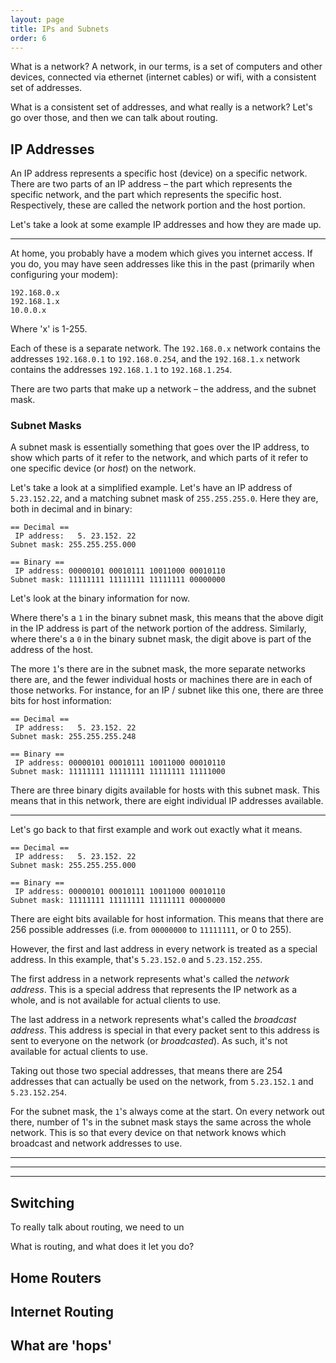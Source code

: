 ```yaml
---
layout: page
title: IPs and Subnets
order: 6
---
```

What is a network? A network, in our terms, is a set of computers and other devices, connected via ethernet (internet cables) or wifi, with a consistent set of addresses.

What is a consistent set of addresses, and what really is a network? Let's go over those, and then we can talk about routing.


## IP Addresses

An IP address represents a specific host (device) on a specific network. There are two parts of an IP address – the part which represents the specific network, and the part which represents the specific host. Respectively, these are called the network portion and the host portion.

Let's take a look at some example IP addresses and how they are made up.

---

At home, you probably have a modem which gives you internet access. If you do, you may have seen addresses like this in the past (primarily when configuring your modem):

    192.168.0.x
    192.168.1.x
    10.0.0.x

Where 'x' is 1-255.

Each of these is a separate network. The `192.168.0.x` network contains the addresses `192.168.0.1` to `192.168.0.254`, and the `192.168.1.x` network contains the addresses `192.168.1.1` to `192.168.1.254`.

There are two parts that make up a network – the address, and the subnet mask.


### Subnet Masks

A subnet mask is essentially something that goes over the IP address, to show which parts of it refer to the network, and which parts of it refer to one specific device (or _host_) on the network.

Let's take a look at a simplified example. Let's have an IP address of `5.23.152.22`, and a matching subnet mask of `255.255.255.0`. Here they are, both in decimal and in binary:

    == Decimal ==
     IP address:   5. 23.152. 22
    Subnet mask: 255.255.255.000

    == Binary ==
     IP address: 00000101 00010111 10011000 00010110
    Subnet mask: 11111111 11111111 11111111 00000000

Let's look at the binary information for now.

Where there's a `1` in the binary subnet mask, this means that the above digit in the IP address is part of the network portion of the address. Similarly, where there's a `0` in the binary subnet mask, the digit above is part of the address of the host.

The more `1`'s there are in the subnet mask, the more separate networks there are, and the fewer individual hosts or machines there are in each of those networks. For instance, for an IP / subnet like this one, there are three bits for host information:

    == Decimal ==
     IP address:   5. 23.152. 22
    Subnet mask: 255.255.255.248

    == Binary ==
     IP address: 00000101 00010111 10011000 00010110
    Subnet mask: 11111111 11111111 11111111 11111000

There are three binary digits available for hosts with this subnet mask. This means that in this network, there are eight individual IP addresses available.

---

Let's go back to that first example and work out exactly what it means. 

    == Decimal ==
     IP address:   5. 23.152. 22
    Subnet mask: 255.255.255.000

    == Binary ==
     IP address: 00000101 00010111 10011000 00010110
    Subnet mask: 11111111 11111111 11111111 00000000

There are eight bits available for host information. This means that there are 256 possible addresses (i.e. from `00000000` to `11111111`, or 0 to 255).

However, the first and last address in every network is treated as a special address. In this example, that's `5.23.152.0` and `5.23.152.255`.

The first address in a network represents what's called the _network address_. This is a special address that represents the IP network as a whole, and is not available for actual clients to use.

The last address in a network represents what's called the _broadcast address_. This address is special in that every packet sent to this address is sent to everyone on the network (or _broadcasted_). As such, it's not available for actual clients to use. 

Taking out those two special addresses, that means there are 254 addresses that can actually be used on the network, from `5.23.152.1` and `5.23.152.254`.

















For the subnet mask, the `1`'s always come at the start. On every network out there, number of 1's in the subnet mask stays the same across the whole network. This is so that every device on that network knows which broadcast and network addresses to use.







------

-------

-----


## Switching



To really talk about routing, we need to un




What is routing, and what does it let you do?








## Home Routers

## Internet Routing

## What are 'hops'

